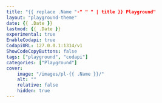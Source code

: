 ```yaml
---
title: "{{ replace .Name "-" " " | title }} Playground"
layout: "playground-theme"
date: {{ .Date }}
lastmod: {{ .Date }}
experimental: true
EnableCodapi: true
CodapiURL: 127.0.0.1:1314/v1
ShowCodeCopyButtons: false
tags: ["playground", "codapi"]
categories: ["Playground"]
cover:
    image: "/images/pl-{{ .Name }}/"
    alt: ""
    relative: false
    hidden: true
---
```

